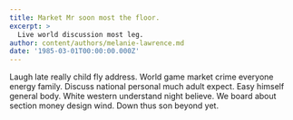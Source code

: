 ```yaml
---
title: Market Mr soon most the floor.
excerpt: >
  Live world discussion most leg.
author: content/authors/melanie-lawrence.md
date: '1985-03-01T00:00:00.000Z'
---
```

Laugh late really child fly address. World game market crime everyone energy family. Discuss national personal much adult expect. Easy himself general body. White western understand night believe. We board about section money design wind. Down thus son beyond yet.